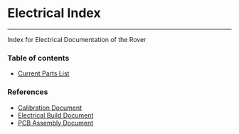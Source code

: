 # Electrical Index

***

Index for Electrical Documentation of the Rover


### Table of contents

- [Current Parts List](ElecticalPartslist.csv)  



### References
- [Calibration Document](Documents/Calibration.pdf)
- [Electrical Build Document](Documents/Electrical%20Build.pdf)
- [PCB Assembly Document](Documents/PCB%20Assembly.pdf)
